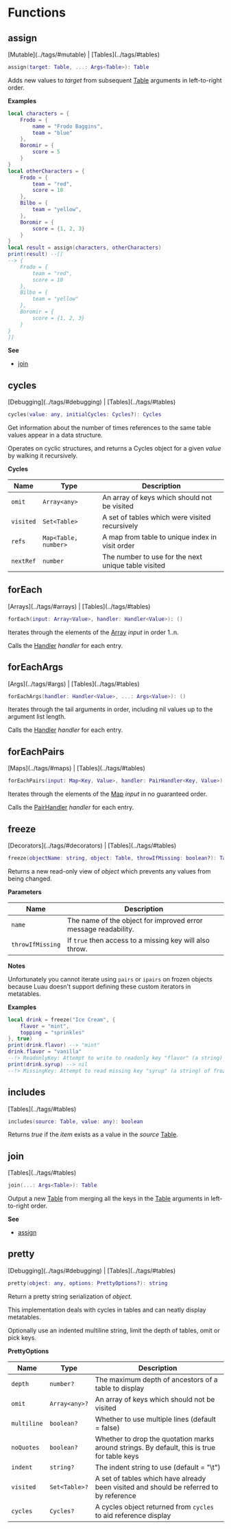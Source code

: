 # Functions

## assign

<span class="tags">
	[Mutable](../tags/#mutable) | [Tables](../tags/#tables)
</span>

```lua
assign(target: Table, ...: Args<Table>): Table
```

Adds new values to _target_ from subsequent [Table](../types/#table) arguments in left-to-right order.

**Examples**

```lua
local characters = {
	Frodo = {
		name = "Frodo Baggins",
		team = "blue"
	},
	Boromir = {
		score = 5
	}
}
local otherCharacters = {
	Frodo = {
		team = "red",
		score = 10
	},
	Bilbo = {
		team = "yellow",
	},
	Boromir = {
		score = {1, 2, 3}
	}
}
local result = assign(characters, otherCharacters)
print(result) --[[
--> {
	Frodo = {
		team = "red",
		score = 10
	},
	Bilbo = {
		team = "yellow"
	},
	Boromir = {
		score = {1, 2, 3}
	}
}
]]
```

**See**

- [join](#join)

## cycles

<span class="tags">
	[Debugging](../tags/#debugging) | [Tables](../tags/#tables)
</span>

```lua
cycles(value: any, initialCycles: Cycles?): Cycles
```

Get information about the number of times references to the same table values appear in a data structure.

Operates on cyclic structures, and returns a Cycles object for a given _value_ by walking it recursively.

**Cycles**

| Name      | Type                 | Description                                         |
| --------- | -------------------- | --------------------------------------------------- |
| `omit`    | `Array<any>`         | An array of keys which should not be visited        |
| `visited` | `Set<Table>`         | A set of tables which were visited recursively      |
| `refs`    | `Map<Table, number>` | A map from table to unique index in visit order     |
| `nextRef` | `number`             | The number to use for the next unique table visited |

## forEach

<span class="tags">
	[Arrays](../tags/#arrays) | [Tables](../tags/#tables)
</span>

```lua
forEach(input: Array<Value>, handler: Handler<Value>): ()
```

Iterates through the elements of the [Array](../types/#array) _input_ in order 1..n.

Calls the [Handler](../types/#handler) _handler_ for each entry.

## forEachArgs

<span class="tags">
	[Args](../tags/#args) | [Tables](../tags/#tables)
</span>

```lua
forEachArgs(handler: Handler<Value>, ...: Args<Value>): ()
```

Iterates through the tail arguments in order, including nil values up to the argument list length.

Calls the [Handler](../types/#handler) _handler_ for each entry.

## forEachPairs

<span class="tags">
	[Maps](../tags/#maps) | [Tables](../tags/#tables)
</span>

```lua
forEachPairs(input: Map<Key, Value>, handler: PairHandler<Key, Value>): ()
```

Iterates through the elements of the [Map](../types/#map) _input_ in no guaranteed order.

Calls the [PairHandler](../types/#handler) _handler_ for each entry.

## freeze

<span class="tags">
	[Decorators](../tags/#decorators) | [Tables](../tags/#tables)
</span>

```lua
freeze(objectName: string, object: Table, throwIfMissing: boolean?): Table
```

Returns a new read-only view of _object_ which prevents any values from being changed.

**Parameters**

| Name             | Description                                                    |
| ---------------- | -------------------------------------------------------------- |
| `name`           | The name of the object for improved error message readability. |
| `throwIfMissing` | If `true` then access to a missing key will also throw.        |

**Notes**

Unfortunately you cannot iterate using `pairs` or `ipairs` on frozen objects because Luau doesn't support defining these custom iterators in metatables.

**Examples**

```lua
local drink = freeze("Ice Cream", {
	flavor = "mint",
	topping = "sprinkles"
}, true)
print(drink.flavor) --> "mint"
drink.flavor = "vanilla"
--!> ReadonlyKey: Attempt to write to readonly key "flavor" (a string) of frozen object "Ice Cream"
print(drink.syrup) --> nil
--!> MissingKey: Attempt to read missing key "syrup" (a string) of frozen object "Ice Cream"
```

## includes

<span class="tags">
	[Tables](../tags/#tables)
</span>

```lua
includes(source: Table, value: any): boolean
```

Returns _true_ if the _item_ exists as a value in the _source_ [Table](../types/#table).

## join

<span class="tags">
	[Tables](../tags/#tables)
</span>

```lua
join(...: Args<Table>): Table
```

Output a new [Table](../types/#table) from merging all the keys in the [Table](../types/#table) arguments in left-to-right order.

**See**

- [assign](#assign)

## pretty

<span class="tags">
	[Debugging](../tags/#debugging) | [Tables](../tags/#tables)
</span>

```lua
pretty(object: any, options: PrettyOptions?): string
```

Return a pretty string serialization of _object_.

This implementation deals with cycles in tables and can neatly display metatables.

Optionally use an indented multiline string, limit the depth of tables, omit or pick keys.

**PrettyOptions**

| Name        | Type          | Description                                                                                 |
| ----------- | ------------- | ------------------------------------------------------------------------------------------- |
| `depth`     | `number?`     | The maximum depth of ancestors of a table to display                                        |
| `omit`      | `Array<any>?` | An array of keys which should not be visited                                                |
| `multiline` | `boolean?`    | Whether to use multiple lines (default = false)                                             |
| `noQuotes`  | `boolean?`    | Whether to drop the quotation marks around strings. By default, this is true for table keys |
| `indent`    | `string?`     | The indent string to use (default = "\t")                                                   |
| `visited`   | `Set<Table>?` | A set of tables which have already been visited and should be referred to by reference      |
| `cycles`    | `Cycles?`     | A cycles object returned from `cycles` to aid reference display                             |
